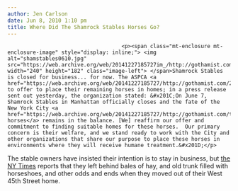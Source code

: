 ```yaml
---
author: Jen Carlson
date: Jun 8, 2010 1:10 pm
title: Where Did The Shamrock Stables Horses Go?
---
```


	
										<p><span class="mt-enclosure mt-enclosure-image" style="display: inline;"> <img alt="shamstables0610.jpg" src="https://web.archive.org/web/20141227185727im_/http://gothamist.com/attachments/arts_jen/shamstables0610.jpg" width="240" height="182" class="image-left"> </span>Shamrock Stables is closed for business... for now. The ASPCA <a href="https://web.archive.org/web/20141227185727/http://gothamist.com/2010/05/21/aspca_offers_shamrock_horses_help.php">continues</a> to offer to place their remaining horses in homes; in a press release sent out yesterday, the organization stated: &#x201C;On June 7, Shamrock Stables in Manhattan officially closes and the fate of the New York City <a href="https://web.archive.org/web/20141227185727/http://gothamist.com/tags/carriagehorses">carriage horses</a> remains in the balance. [We] reaffirm our offer and commitment to finding suitable homes for these horses.  Our primary concern is their welfare, and we stand ready to work with the City and other organizations that share our purpose to place these horses in environments where they will receive humane treatment.&#x201D;</p>

<p>The stable owners have insisted their intention is to stay in business, but <a href="https://web.archive.org/web/20141227185727/http://cityroom.blogs.nytimes.com/2010/06/07/at-long-last-stables-are-empty/">the NY Times</a> reports that they left behind bales of hay, and old trunk filled with horseshoes, and other odds and ends when they moved out of their West 45th Street home.</p>					
										
									
				